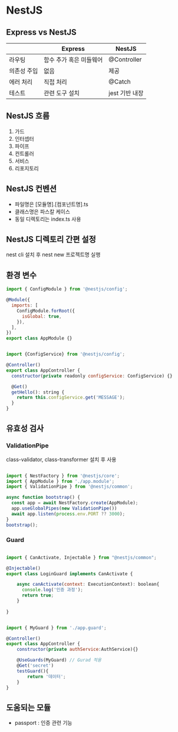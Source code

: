 # NestJS

## Express vs NestJS

|     | Express | NestJS |
| --- | --- | --- |
| 라우팅 | 함수 추가 혹은 미들웨어 | @Controller |
| 의존성 주입 | 없음 | 제공 |
| 에러 처리 | 직접 처리 | @Catch |
| 테스트 | 관련 도구 설치 | jest 기반 내장 |

## NestJS 흐름
1. 가드
2. 인터셉터
3. 파이프
4. 컨트롤러
5. 서비스
6. 리포지토리

## NestJS 컨벤션
- 파일명은 [모듈명].[컴포넌트명].ts
- 클래스명은 파스칼 케이스
- 동일 디렉토리는 index.ts 사용

## NestJS 디렉토리 간편 설정
nest cli 설치 후 nest new 프로젝트명 실행

## 환경 변수

```js
import { ConfigModule } from '@nestjs/config';

@Module({
  imports: [
    ConfigModule.forRoot({
      isGlobal: true,
    }),
  ],
})
export class AppModule {}

```

```js

import {ConfigService} from '@nestjs/config';

@Controller()
export class AppController {
  constructor(private readonly configService: ConfigService) {}

  @Get()
  getHello(): string {
    return this.configService.get('MESSAGE');
  }
}

```

## 유효성 검사

### ValidationPipe

class-validator, class-transformer 설치 후 사용

```js

import { NestFactory } from '@nestjs/core';
import { AppModule } from './app.module';
import { ValidationPipe } from '@nestjs/common';

async function bootstrap() {
  const app = await NestFactory.create(AppModule);
  app.useGlobalPipes(new ValidationPipe())
  await app.listen(process.env.PORT ?? 3000);
}
bootstrap();


```

### Guard

```js

import { CanActivate, Injectable } from "@nestjs/common";

@Injectable()
export class LoginGuard implements CanActivate {

    async canActivate(context: ExecutionContext): boolean{
      console.log('인증 과정');
      return true;
    }
    
}

```

```js

import { MyGuard } from './app.guard';

@Controller()
export class AppController {
    constructor(private authService:AuthService){}

    @UseGuards(MyGuard) // Gurad 적용
    @Get('secret')
    testGuard(){
        return '데이터';
    }
}

```

## 도움되는 모듈
- passport : 인증 관련 기능